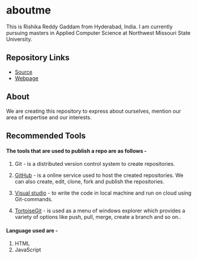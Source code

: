 # aboutme

This is Rishika Reddy Gaddam from Hyderabad, India. I am currently pursuing masters in Applied Computer Science at Northwest Missouri State University. 

## Repository Links

- [Source](https://github.com/rishikareddygaddam/aboutme "aboutme")
- [Webpage](https://rishikareddygaddam.github.io/aboutme/ "webpage")

## About

We are creating this repository to express about ourselves, mention our area of expertise and our interests.

## Recommended Tools

#### The tools that are used to publish a repo are as follows -

1. Git - is a distributed version control system to create repositories.

2. [GitHub](https://github.com/ "github") - is a online service used to host the created repositories. We can also create, edit, clone, fork and publish the repositories.

3. [Visual studio](https://visualstudio.microsoft.com/) - to write the code in local machine and run on cloud using Git-commands.

4. [TortoiseGit](https://tortoisegit.org/) - is used as a menu of windows explorer which provides a variety of options like push, pull, merge, create a branch and so on..

#### Language used are -

1. HTML
2. JavaScript














